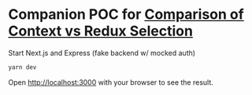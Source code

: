 # Companion POC for [Comparison of Context vs Redux Selection](https://paper.dropbox.com/doc/Comparison-of-Context-vs-Redux-Selection--A8Qkv1l1SUhvUL~jTCHKrWQ8Ag-SSsl7OIFW7ILlRkKWe5Fc)

Start Next.js and Express (fake backend w/ mocked auth)

```bash
yarn dev
```

Open [http://localhost:3000](http://localhost:3000) with your browser to see the result.
